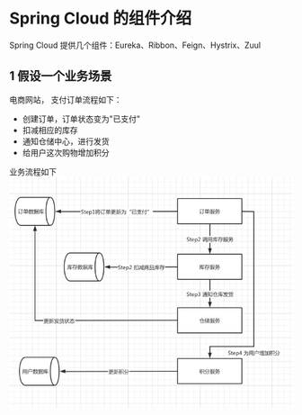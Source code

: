 # Spring Cloud 的组件介绍

<!--https://blog.csdn.net/With_Her/article/details/97165385-->
Spring Cloud 提供几个组件：Eureka、Ribbon、Feign、Hystrix、Zuul

## 1 假设一个业务场景

电商网站， 支付订单流程如下：
* 创建订单，订单状态变为"已支付"
* 扣减相应的库存
* 通知仓储中心，进行发货
* 给用户这次购物增加积分

业务流程如下
![](images/F51653D5-C00D-4D77-8435-BCE0F7B680F2.png)

##